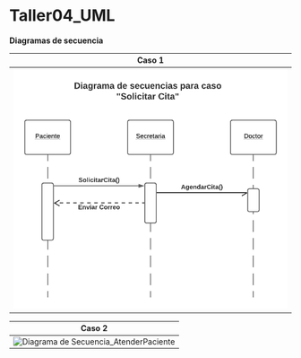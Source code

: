 # Taller04_UML

**Diagramas de secuencia**

Caso 1 |
--- |
![1](https://github.com/natroram/Taller04_UML/blob/1ebcf9a808e4e88bba19c4176fa1d70f10e67a89/Diagrama%20de%20Secuencia_SolicitarCita.png) |


Caso 2 |
--- |
![Diagrama de Secuencia_AtenderPaciente](https://user-images.githubusercontent.com/73801237/123353076-536c1d80-d526-11eb-9529-fd83e43ef583.png) |

